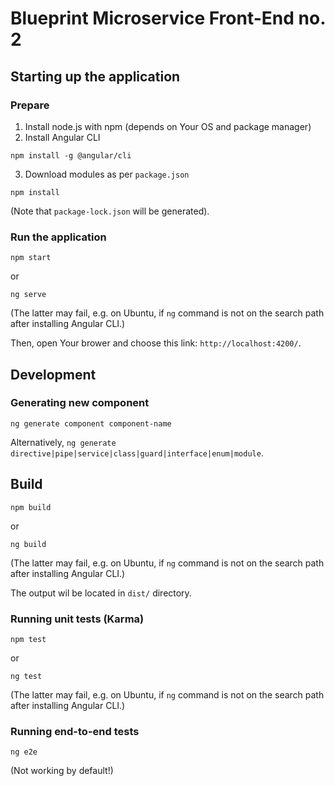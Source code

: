 # Blueprint Microservice Front-End no. 2

## Starting up the application

### Prepare
1. Install node.js with npm (depends on Your OS and package manager)
2. Install Angular CLI

`npm install -g @angular/cli`

3. Download modules as per `package.json`

`npm install`

(Note that `package-lock.json` will be generated).

### Run the application

`npm start`

or

`ng serve`

(The latter may fail, e.g. on Ubuntu, if `ng` command is not on the search path after installing Angular CLI.)

Then, open Your brower and choose this link: `http://localhost:4200/`.

## Development

### Generating new component

`ng generate component component-name`

Alternatively, `ng generate directive|pipe|service|class|guard|interface|enum|module`.

## Build

`npm build`

or

`ng build`

(The latter may fail, e.g. on Ubuntu, if `ng` command is not on the search path after installing Angular CLI.)

The output wil be located in `dist/` directory.

### Running unit tests (Karma)

`npm test`

or

`ng test`

(The latter may fail, e.g. on Ubuntu, if `ng` command is not on the search path after installing Angular CLI.)

### Running end-to-end tests

`ng e2e`

(Not working by default!)

